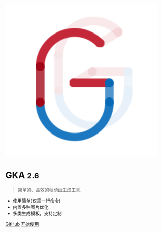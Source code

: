 ![logo](gka.svg)

# GKA <small>2.6</small>

> 简单的、高效的帧动画生成工具.

- 使用简单(仅需一行命令)
- 内置多种图片优化
- 多类生成模板，支持定制

[GitHub](https://github.com/joeyguo/gka)
[开始使用](#GKA)
<!-- [Get Started](#gka) -->

<!-- ![color](#f0f0f0) -->